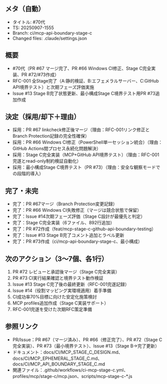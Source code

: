 ## メタ（自動）
- タイトル: #70代
- TS: 20250907-1555
- Branch: ci/mcp-api-boundary-stage-c
- Changed files: .claude/settings.json

## 概要
- #70代（PR #67 マージ完了、PR #66 Windows CI修正、Stage C完全実装、PR #72/#73作成）
- RFC-001 全Stage完了（A:静的検証、B:エフェメラルサーバー、C:GitHub API境界テスト）と次期フェーズ評価実施
- Issue #13 Stage B完了状態更新、最小構成Stage C境界テスト用PR #73追加作成

## 決定（採用/却下＋理由）
- 採用：PR #67 linkcheck修正後マージ（理由：RFC-001リンク修正とBranch Protection記録の完全性確保）
- 採用：PR #66 Windows CI修正（PowerShell単一セッション統合）（理由：GitHub Actions間プロセス永続化問題解決）
- 採用：Stage C完全実装（MCP+GitHub API境界テスト）（理由：RFC-001完遂とread-only制約検証自動化）
- 採用：最小構成Stage C境界テスト（PR #73）（理由：安全な観察モードでの段階的導入）

## 完了・未完
- 完了：PR #67マージ（Branch Protection変更記録）
- 完了：PR #66 Windows CI失敗修正（マージは競合状態で保留）
- 完了：Issue #14次期フェーズ評価（Stage C設計が最優先と判定）
- 完了：Stage C完全実装（6ファイル、892行追加）
- 完了：PR #72作成（feat/mcp-stage-c-github-api-boundary-testing）
- 完了：Issue #13 Stage B完了コメント追加とラベル更新
- 完了：PR #73作成（ci/mcp-api-boundary-stage-c、最小構成）

## 次のアクション（3〜7個、各1行）
1. PR #72 レビューと承認後マージ（Stage C完全実装）
2. PR #73 CI実行結果確認と境界テスト動作検証
3. Issue #13 Stage C完了後の最終更新（RFC-001完遂記録）
4. Issue #14（役割マッピング実環境適用）着手準備
5. CI成功率70%目標に向けた安定化施策検討
6. MCP profiles追加作成（Stage C実装サポート）
7. RFC-001完遂を受けた次期RFC策定準備

## 参照リンク
- PR/Issue：PR #67（マージ済み）、PR #66（修正完了）、PR #72（Stage C完全実装）、PR #73（最小境界テスト）、Issue #13（Stage B→完了更新）
- ドキュメント：docs/CI/MCP_STAGE_C_DESIGN.md、docs/CI/MCP_EPHEMERAL_STAGE_C.md、docs/CI/MCP_API_BOUNDARY_STAGE_C.md
- 関連ファイル：.github/workflows/ci-mcp-stage-c.yml、profiles/mcp/stage-c/mcp.json、scripts/mcp-stage-c-*.js